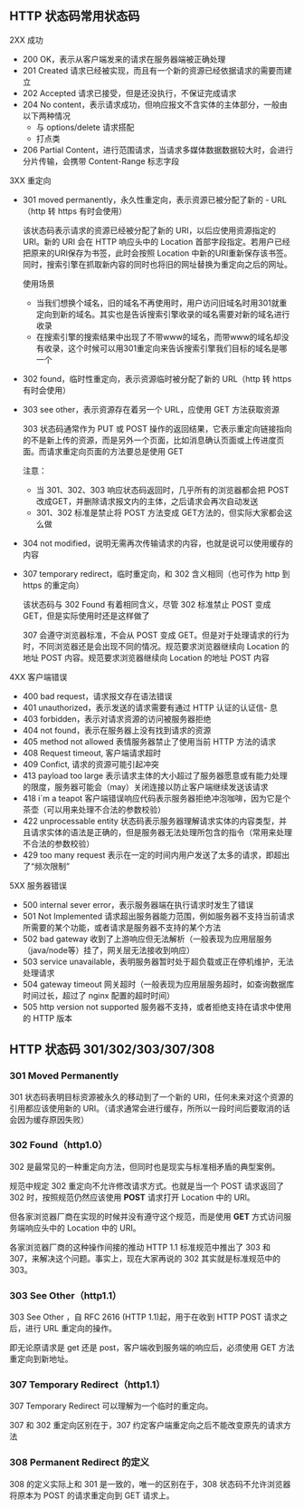 ## HTTP 状态码常用状态码

2XX 成功

- 200 OK，表示从客户端发来的请求在服务器端被正确处理
- 201 Created 请求已经被实现，而且有一个新的资源已经依据请求的需要而建立
- 202 Accepted 请求已接受，但是还没执行，不保证完成请求
- 204 No content，表示请求成功，但响应报文不含实体的主体部分，一般由以下两种情况
    - 与 options/delete 请求搭配
    - 打点类
- 206 Partial Content，进行范围请求，当请求多媒体数据数据较大时，会进行分片传输，会携带 Content-Range 标志字段

3XX 重定向

- 301 moved permanently，永久性重定向，表示资源已被分配了新的 - URL （http 转 https 有时会使用）

    该状态码表示请求的资源已经被分配了新的 URI，以后应使用资源指定的 URI。新的 URI 会在 HTTP 响应头中的 Location 首部字段指定。若用户已经把原来的URI保存为书签，此时会按照 Location 中新的URI重新保存该书签。同时，搜索引擎在抓取新内容的同时也将旧的网址替换为重定向之后的网址。

    使用场景

    - 当我们想换个域名，旧的域名不再使用时，用户访问旧域名时用301就重定向到新的域名。其实也是告诉搜索引擎收录的域名需要对新的域名进行收录
    - 在搜索引擎的搜索结果中出现了不带www的域名，而带www的域名却没有收录，这个时候可以用301重定向来告诉搜索引擎我们目标的域名是哪一个


- 302 found，临时性重定向，表示资源临时被分配了新的 URL（http 转 https 有时会使用）
- 303 see other，表示资源存在着另一个 URL，应使用 GET 方法获取资源

    303 状态码通常作为 PUT 或 POST 操作的返回结果，它表示重定向链接指向的不是新上传的资源，而是另外一个页面，比如消息确认页面或上传进度页面。而请求重定向页面的方法要总是使用 GET
    
    注意：
    
    - 当 301、302、303 响应状态码返回时，几乎所有的浏览器都会把 POST 改成GET，并删除请求报文内的主体，之后请求会再次自动发送
    - 301、302 标准是禁止将 POST 方法变成 GET方法的，但实际大家都会这么做

- 304 not modified，说明无需再次传输请求的内容，也就是说可以使用缓存的内容
- 307 temporary redirect，临时重定向，和 302 含义相同（也可作为 http 到 https 的重定向）

    该状态码与 302 Found 有着相同含义，尽管 302 标准禁止 POST 变成 GET，但是实际使用时还是这样做了
    
    307 会遵守浏览器标准，不会从 POST 变成 GET。但是对于处理请求的行为时，不同浏览器还是会出现不同的情况。规范要求浏览器继续向 Location 的地址 POST 内容。规范要求浏览器继续向 Location 的地址 POST 内容

4XX 客户端错误

- 400 bad request，请求报文存在语法错误
- 401 unauthorized，表示发送的请求需要有通过 HTTP 认证的认证信- 息
- 403 forbidden，表示对请求资源的访问被服务器拒绝
- 404 not found，表示在服务器上没有找到请求的资源
- 405 method not allowed 表情服务器禁止了使用当前 HTTP 方法的请求
- 408 Request timeout, 客户端请求超时
- 409 Confict, 请求的资源可能引起冲突
- 413 payload too large 表示请求主体的大小超过了服务器愿意或有能力处理的限度，服务器可能会（may）关闭连接以防止客户端继续发送该请求
- 418 i`m a teapot 客户端错误响应代码表示服务器拒绝冲泡咖啡，因为它是个茶壶（可以用来处理不合法的参数校验）
- 422 unprocessable entity 状态码表示服务器理解请求实体的内容类型，并且请求实体的语法是正确的，但是服务器无法处理所包含的指令（常用来处理不合法的参数校验）
- 429 too many request 表示在一定的时间内用户发送了太多的请求，即超出了“频次限制”

5XX 服务器错误

- 500 internal sever error，表示服务器端在执行请求时发生了错误
- 501 Not Implemented 请求超出服务器能力范围，例如服务器不支持当前请求所需要的某个功能，或者请求是服务器不支持的某个方法
- 502 bad gateway 收到了上游响应但无法解析（一般表现为应用层服务（java/node等）挂了，网关层无法接收到响应）
- 503 service unavailable，表明服务器暂时处于超负载或正在停机维护，无法处理请求
- 504 gateway timeout 网关超时（一般表现为应用层服务超时，如查询数据库时间过长，超过了 nginx 配置的超时时间）
- 505 http version not supported 服务器不支持，或者拒绝支持在请求中使用的 HTTP 版本

## HTTP 状态码 301/302/303/307/308

### 301 Moved Permanently

301 状态码表明目标资源被永久的移动到了一个新的 URI，任何未来对这个资源的引用都应该使用新的 URI。（请求通常会进行缓存，所所以一段时间后要取消的话会因为缓存原因失败）

### 302 Found（http1.0）

302 是最常见的一种重定向方法，但同时也是现实与标准相矛盾的典型案例。

规范中规定 302 重定向不允许修改请求方式。也就是当一个 POST 请求返回了 302 时，按照规范仍然应该使用 **POST** 请求打开 Location 中的 URl。

但各家浏览器厂商在实现的时候并没有遵守这个规范，而是使用 **GET** 方式访问服务端响应头中的 Location 中的 URI。

各家浏览器厂商的这种操作间接的推动 HTTP 1.1 标准规范中推出了 303 和 307，来解决这个问题。事实上，现在大家再说的 302 其实就是标准规范中的 303。

### 303 See Other（http1.1）

303 See Other ，自 RFC 2616 (HTTP 1.1)起，用于在收到 HTTP POST 请求之后，进行 URL 重定向的操作。

即无论原请求是 get 还是 post，客户端收到服务端的响应后，必须使用 GET 方法重定向到新地址。

### 307 Temporary Redirect（http1.1）

307 Temporary Redirect 可以理解为一个临时的重定向。

307 和 302 重定向区别在于，307 约定客户端重定向之后不能改变原先的请求方法

### 308 Permanent Redirect 的定义

308 的定义实际上和 301 是一致的，唯一的区别在于，308 状态码不允许浏览器将原本为 POST 的请求重定向到 GET 请求上。